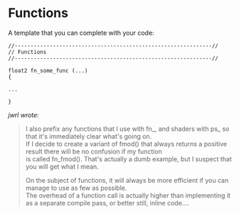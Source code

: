 
# Functions

A template that you can complete with your code:
``` Code
//--------------------------------------------------------------//
// Functions
//--------------------------------------------------------------//

float2 fn_some_func (...)
{

...

}
```

*jwrl wrote:*
>I also prefix any functions that I use with fn_, and shaders with ps_ so that it's immediately clear what's going on.  
>If I decide to create a variant of fmod() that always returns a positive result there will be no confusion if my function  
>is called fn_fmod(). That's actually a dumb example, but I suspect that you will get what I mean.
>  
>On the subject of functions, it will always be more efficient if you can manage to use as few as possible.  
>The overhead of a function call is actually higher than implementing it as a separate compile pass, or better still, inline code....
